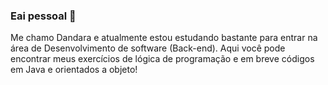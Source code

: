 ### Eai pessoal 👋

Me chamo Dandara e atualmente estou estudando bastante para entrar na área de Desenvolvimento de software (Back-end). Aqui você pode encontrar meus exercícios de lógica de programação e em breve códigos em Java e orientados a objeto! 
   

<!--
**dandadivclass/dandadivclass** is a ✨ _special_ ✨ repository because its `README.md` (this file) appears on your GitHub profile.

Here are some ideas to get you started:

- 🔭 I’m currently working on ...
- 🌱 I’m currently learning ...
- 👯 I’m looking to collaborate on ...
- 🤔 I’m looking for help with ...
- 💬 Ask me about ...
- 📫 How to reach me: ...
- 😄 Pronouns: ...
- ⚡ Fun fact: ...
-->
